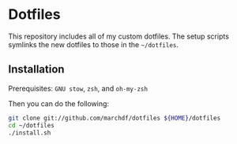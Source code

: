 Dotfiles
========

This repository includes all of my custom dotfiles. The setup scripts
symlinks the new dotfiles to those in the `~/dotfiles`.

Installation
------------

Prerequisites: `GNU stow`, `zsh`, and `oh-my-zsh`

Then you can do the following:
``` bash
git clone git://github.com/marchdf/dotfiles ${HOME}/dotfiles
cd ~/dotfiles
./install.sh
```
